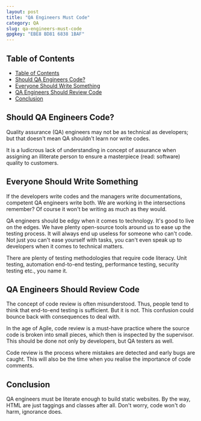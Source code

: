 ```yaml
---
layout: post
title: "QA Engineers Must Code"
category: QA
slug: qa-engineers-must-code
gpgkey: "EBE8 BD81 6838 1BAF"
---
```


## Table of Contents

- [Table of Contents](#table-of-contents)
- [Should QA Engineers Code?](#should-qa-engineers-code)
- [Everyone Should Write Something](#everyone-should-write-something)
- [QA Engineers Should Review Code](#qa-engineers-should-review-code)
- [Conclusion](#conclusion)

## Should QA Engineers Code?

Quality assurance (QA) engineers may not be as technical as developers; but that doesn't mean QA shouldn't learn nor write codes.

It is a ludicrous lack of understanding in concept of assurance when assigning an illiterate person to ensure a masterpiece (read: software) quality to customers.

## Everyone Should Write Something

If the developers write codes and the managers write documentations, competent QA engineers write both. We are working in the intersections remember? Of course it won't be writing as much as they would.

QA engineers should be edgy when it comes to technology. It's good to live on the edges. We have plenty open-source tools around us to ease up the testing process. It will always end up useless for someone who can't code. Not just you can't ease yourself with tasks, you can't even speak up to developers when it comes to technical matters.

There are plenty of testing methodologies that require code literacy. Unit testing, automation end-to-end testing, performance testing, security testing etc., you name it.

## QA Engineers Should Review Code

The concept of code review is often misunderstood. Thus, people tend to think that end-to-end testing is sufficient. But it is not. This confusion could bounce back with consequences to deal with.

In the age of Agile, code review is a must-have practice where the source code is broken into small pieces, which then is inspected by the supervisor. This should be done not only by developers, but QA testers as well.

Code review is the process where mistakes are detected and early bugs are caught. This will also be the time when you realise the importance of code comments.

## Conclusion

QA engineers must be literate enough to build static websites. By the way, HTML are just taggings and classes after all. Don't worry, code won't do harm, ignorance does.
